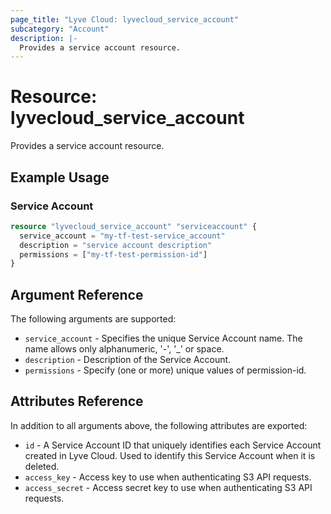 ```yaml
---
page_title: "Lyve Cloud: lyvecloud_service_account"
subcategory: "Account"
description: |-
  Provides a service account resource.
---
```


# Resource: lyvecloud_service_account

Provides a service account resource.

## Example Usage

### Service Account

```terraform
resource "lyvecloud_service_account" "serviceaccount" {
  service_account = "my-tf-test-service_account"
  description = "service account description"
  permissions = ["my-tf-test-permission-id"]
}
```

## Argument Reference
The following arguments are supported:

* `service_account` - Specifies the unique Service Account name. The name allows only alphanumeric, '-', '_' or space.
* `description` - Description of the Service Account.
* `permissions` - Specify (one or more) unique values of permission-id.

## Attributes Reference
In addition to all arguments above, the following attributes are exported:

* `id` - A Service Account ID that uniquely identifies each Service Account created in Lyve Cloud. Used to identify this Service Account when it is deleted.
* `access_key` - Access key to use when authenticating S3 API requests.
* `access_secret` - Access secret key to use when authenticating S3 API requests.